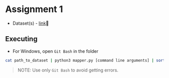 # Assignment 1

- Dataset(s) - [link](https://drive.google.com/drive/folders/1YVSvjSPyHswy4CENEV_pWTbbdeIximFA?usp=sharing)🔗

## Executing 

- For Windows, open `Git Bash` in the folder
```bash
cat path_to_dataset | python3 mapper.py [command line arguments] | sort -k 1,1 |python3 reducer.py > output.txt
```
> NOTE: Use only `Git Bash` to avoid getting errors.